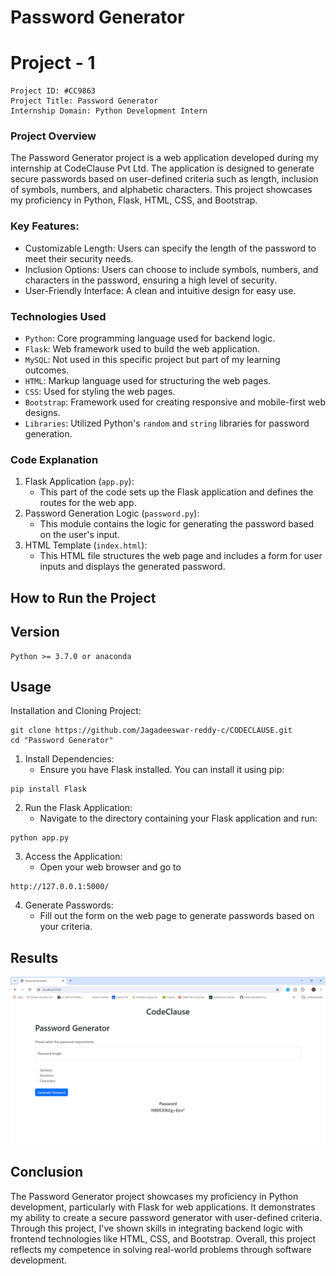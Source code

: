 # Password Generator

# Project - 1

```
Project ID: #CC9863
Project Title: Password Generator
Internship Domain: Python Development Intern
```

### Project Overview

The Password Generator project is a web application developed during my internship at CodeClause Pvt Ltd. The application is designed to generate secure passwords based on user-defined criteria such as length, inclusion of symbols, numbers, and alphabetic characters. This project showcases my proficiency in Python, Flask, HTML, CSS, and Bootstrap.

### Key Features:
  - Customizable Length: Users can specify the length of the password to meet their security needs.
  - Inclusion Options: Users can choose to include symbols, numbers, and characters in the password, ensuring a high level of security.
  - User-Friendly Interface: A clean and intuitive design for easy use.

### Technologies Used
  - `Python`: Core programming language used for backend logic.
  - `Flask`: Web framework used to build the web application.
  - `MySQL`: Not used in this specific project but part of my learning outcomes.
  - `HTML`: Markup language used for structuring the web pages.
  - `CSS`: Used for styling the web pages.
  - `Bootstrap`: Framework used for creating responsive and mobile-first web designs.
  - `Libraries`: Utilized Python's `random` and `string` libraries for password generation.

### Code Explanation
  1. Flask Application (`app.py`):
       - This part of the code sets up the Flask application and defines the routes for the web app.
  2. Password Generation Logic (`password.py`):
       - This module contains the logic for generating the password based on the user's input.
  3. HTML Template (`index.html`):
       - This HTML file structures the web page and includes a form for user inputs and displays the generated password.

## How to Run the Project
## Version
```
Python >= 3.7.0 or anaconda
```

## Usage
Installation and Cloning Project:
```
git clone https://github.com/Jagadeeswar-reddy-c/CODECLAUSE.git
cd "Password Generator"
```
  1. Install Dependencies:
     -  Ensure you have Flask installed. You can install it using pip:
```
pip install Flask
```
  2. Run the Flask Application:
     - Navigate to the directory containing your Flask application and run:
```
python app.py
```
  3. Access the Application:
     - Open your web browser and go to
```
http://127.0.0.1:5000/
```
  4. Generate Passwords:
     - Fill out the form on the web page to generate passwords based on your criteria.

## Results
<img src="./Password Generator/Images/output.png" alt="Project 1 output img">

## Conclusion

The Password Generator project showcases my proficiency in Python development, particularly with Flask for web applications. It demonstrates my ability to create a secure password generator with user-defined criteria. Through this project, I've shown skills in integrating backend logic with frontend technologies like HTML, CSS, and Bootstrap. Overall, this project reflects my competence in solving real-world problems through software development.
